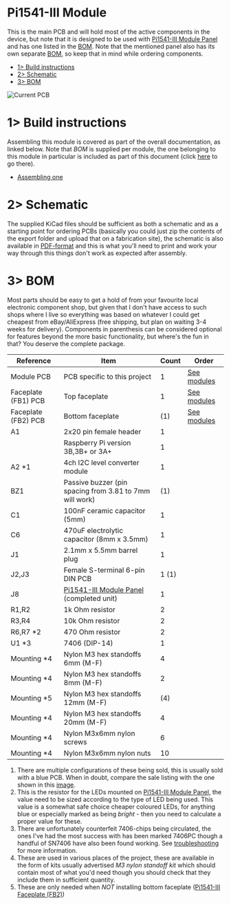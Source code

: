# Pi1541-III Module
This is the main PCB and will hold most of the active components in the device, but note that it is designed to be used with [Pi1541-III Module Panel](https://github.com/tebl/C64-Pi1541-III/tree/main/C64%20Pi1541-III%20Module%20Panel) and has one listed in the [BOM](#3-bom). Note that the mentioned panel also has its own separate [BOM](https://github.com/tebl/C64-Pi1541-III/tree/main/C64%20Pi1541-III%20Module%20Panel/README.md#3-bom), so keep that in mind while ordering components.

- [1> Build instructions](#1-build-instructions)
- [2> Schematic](#2-schematic)
- [3> BOM](#3-bom)

![Current PCB](https://raw.githubusercontent.com/tebl/C64-Pi1541-III/main/gallery/build_002.jpg)

# 1> Build instructions
Assembling this module is covered as part of the overall documentation, as linked below. Note that *BOM* is supplied per module, the one belonging to this module in particular is included as part of this document (click [here](#3-bom) to go there).

- [Assembling one](https://github.com/tebl/C64-Pi1541-III/blob/main/documentation/assembling_one.md)

# 2> Schematic
The supplied KiCad files should be sufficient as both a schematic and as a  starting point for ordering PCBs (basically you could just zip the contents of the export folder and upload that on a fabrication site), the schematic is also available in [PDF-format](https://github.com/tebl/C64-Pi1541-III/tree/main/documentation/schematic) and this is what you'll need to print and work your way through this things don't work as expected after assembly.

# 3> BOM
Most parts should be easy to get a hold of from your favourite local electronic component shop, but given that I don't have access to such shops where I live so everything was based on whatever I could get cheapest from eBay/AliExpress (free shipping, but plan on waiting 3-4 weeks for delivery). Components in parenthesis can be considered optional for features beyond the more basic functionality, but where's the fun in that? You deserve the complete package.

| Reference             | Item                                                              | Count | Order  |
| --------------------- | ----------------------------------------------------------------- | ----- | ------ |
| Module PCB            | PCB specific to this project                                      |     1 | [See modules](https://github.com/tebl/C64-Pi1541-III/blob/main/README.md#1-modules)
| Faceplate (FB1) PCB   | Top faceplate                                                     |     1 | [See modules](https://github.com/tebl/C64-Pi1541-III/blob/main/README.md#1-modules)
| Faceplate (FB2) PCB   | Bottom faceplate                                                  |    (1)| [See modules](https://github.com/tebl/C64-Pi1541-III/blob/main/README.md#1-modules)
| A1                    | 2x20 pin female header                                            |     1 |
|                       | Raspberry Pi version 3B,3B+ or 3A+                                |     1 |
| A2 *1                 | 4ch I2C level converter module                                    |     1 |
| BZ1                   | Passive buzzer (pin spacing from 3.81 to 7mm will work)           |   (1) |
| C1                    | 100nF ceramic capacitor (5mm)                                     |     1 |
| C6                    | 470uF electrolytic capacitor (8mm x 3.5mm)                        |     1 |
| J1                    | 2.1mm x 5.5mm barrel plug                                         |     1 |
| J2,J3                 | Female S-terminal 6-pin DIN PCB                                   |  1 (1)|
| J8                    | [Pi1541-III Module Panel](https://github.com/tebl/C64-Pi1541-III/tree/main/C64%20Pi1541-III%20Module%20Panel) (completed unit) | 1 |
| R1,R2                 | 1k Ohm resistor                                                   |     2 |
| R3,R4                 | 10k Ohm resistor                                                  |     2 |
| R6,R7 *2              | 470 Ohm resistor                                                  |     2 |
| U1 *3                 | 7406 (DIP-14)                                                     |     1 |
| Mounting *4           | Nylon M3 hex standoffs 6mm (M-F)                                  |     4 |
| Mounting *4           | Nylon M3 hex standoffs 8mm (M-F)                                  |     2 |
| Mounting *5           | Nylon M3 hex standoffs 12mm (M-F)                                 |    (4)|
| Mounting *4           | Nylon M3 hex standoffs 20mm (M-F)                                 |     4 |
| Mounting *4           | Nylon M3x6mm nylon screws                                         |     6 |
| Mounting *4           | Nylon M3x6mm nylon nuts                                           |     10 |

1) There are multiple configurations of these being sold, this is usually sold with a blue PCB. When in doubt, compare the sale listing with the one shown in this [image](https://raw.githubusercontent.com/tebl/C64-Pi1541-III/main/gallery/build_006B.jpg).
2) This is the resistor for the LEDs mounted on [Pi1541-III Module Panel](https://github.com/tebl/C64-Pi1541-III/tree/main/C64%20Pi1541-III%20Module%20Panel), the value need to be sized according to the type of LED being used. This value is a somewhat safe choice cheaper coloured LEDs, for anything blue or especially marked as being *bright* - then you need to calculate a proper value for these.
3) There are unfortunately counterfeit 7406-chips being circulated, the ones I've had the most success with has been marked 7406PC though a handful of SN7406 have also been found working. See [troubleshooting](https://github.com/tebl/C64-Pi1541-III/blob/main/documentation/troubleshooting.md) for more information.
4) These are used in various places of the project, these are available in the form of kits usually advertised *M3 nylon standoff kit* which should contain most of what you'd need though you should check that they include them in sufficient quantity.
5) These are only needed when *NOT* installing bottom faceplate ([Pi1541-III Faceplate (FB2)](https://github.com/tebl/C64-Pi1541-III/tree/main/faceplates/C64%20Pi1541-III%20Module%20FB2))